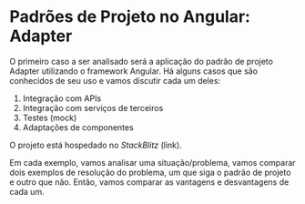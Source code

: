# Padrões de Projeto no Angular: Adapter

O primeiro caso a ser analisado será a aplicação do padrão de projeto Adapter utilizando o framework Angular. Há alguns casos que são conhecidos de seu uso e vamos discutir cada um deles:

1. Integração com APIs
2. Integração com serviços de terceiros
3. Testes (mock)
4. Adaptações de componentes

O projeto está hospedado no *StackBlitz* (link).

Em cada exemplo, vamos analisar uma situação/problema, vamos comparar dois exemplos de resolução do problema, um que siga o padrão de projeto e outro que não. Então, vamos comparar as vantagens e desvantagens de cada um.
